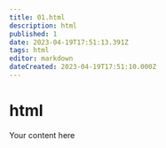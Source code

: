 ```yaml
---
title: 01.html
description: html
published: 1
date: 2023-04-19T17:51:13.391Z
tags: html
editor: markdown
dateCreated: 2023-04-19T17:51:10.000Z
---
```


# html
Your content here